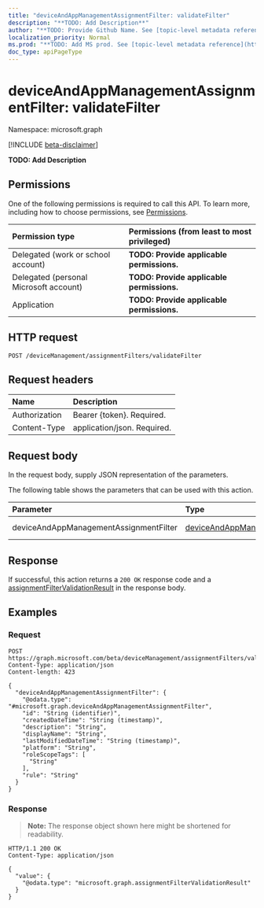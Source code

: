 ```yaml
---
title: "deviceAndAppManagementAssignmentFilter: validateFilter"
description: "**TODO: Add Description**"
author: "**TODO: Provide Github Name. See [topic-level metadata reference](https://msgo.azurewebsites.net/add/document/guidelines/metadata.html#topic-level-metadata)**"
localization_priority: Normal
ms.prod: "**TODO: Add MS prod. See [topic-level metadata reference](https://msgo.azurewebsites.net/add/document/guidelines/metadata.html#topic-level-metadata)**"
doc_type: apiPageType
---
```


# deviceAndAppManagementAssignmentFilter: validateFilter
Namespace: microsoft.graph

[!INCLUDE [beta-disclaimer](../../includes/beta-disclaimer.md)]

**TODO: Add Description**

## Permissions
One of the following permissions is required to call this API. To learn more, including how to choose permissions, see [Permissions](/graph/permissions-reference).

|Permission type|Permissions (from least to most privileged)|
|:---|:---|
|Delegated (work or school account)|**TODO: Provide applicable permissions.**|
|Delegated (personal Microsoft account)|**TODO: Provide applicable permissions.**|
|Application|**TODO: Provide applicable permissions.**|

## HTTP request

<!-- {
  "blockType": "ignored"
}
-->
``` http
POST /deviceManagement/assignmentFilters/validateFilter
```

## Request headers
|Name|Description|
|:---|:---|
|Authorization|Bearer {token}. Required.|
|Content-Type|application/json. Required.|

## Request body
In the request body, supply JSON representation of the parameters.

The following table shows the parameters that can be used with this action.

|Parameter|Type|Description|
|:---|:---|:---|
|deviceAndAppManagementAssignmentFilter|[deviceAndAppManagementAssignmentFilter](../resources/deviceandappmanagementassignmentfilter.md)|**TODO: Add Description**|



## Response

If successful, this action returns a `200 OK` response code and a [assignmentFilterValidationResult](../resources/assignmentfiltervalidationresult.md) in the response body.

## Examples

### Request
<!-- {
  "blockType": "request",
  "name": "deviceandappmanagementassignmentfilter_validatefilter"
}
-->
``` http
POST https://graph.microsoft.com/beta/deviceManagement/assignmentFilters/validateFilter
Content-Type: application/json
Content-length: 423

{
  "deviceAndAppManagementAssignmentFilter": {
    "@odata.type": "#microsoft.graph.deviceAndAppManagementAssignmentFilter",
    "id": "String (identifier)",
    "createdDateTime": "String (timestamp)",
    "description": "String",
    "displayName": "String",
    "lastModifiedDateTime": "String (timestamp)",
    "platform": "String",
    "roleScopeTags": [
      "String"
    ],
    "rule": "String"
  }
}
```


### Response
>**Note:** The response object shown here might be shortened for readability.
<!-- {
  "blockType": "response",
  "truncated": true,
  "@odata.type": "microsoft.graph.assignmentFilterValidationResult"
}
-->
``` http
HTTP/1.1 200 OK
Content-Type: application/json

{
  "value": {
    "@odata.type": "microsoft.graph.assignmentFilterValidationResult"
  }
}
```

